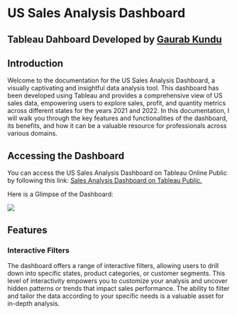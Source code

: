 # US Sales Analysis Dashboard

## Tableau Dahboard Developed by [Gaurab Kundu](https://www.linkedin.com/in/gaurab-kundu/)

## Introduction

Welcome to the documentation for the US Sales Analysis Dashboard, a visually captivating and insightful data analysis tool. This dashboard has been developed using Tableau and provides a comprehensive view of US sales data, empowering users to explore sales, profit, and quantity metrics across different states for the years 2021 and 2022. In this documentation, I will walk you through the key features and functionalities of the dashboard, its benefits, and how it can be a valuable resource for professionals across various domains.

## Accessing the Dashboard

You can access the US Sales Analysis Dashboard on Tableau Online Public by following this link: [Sales Analysis Dashboard on Tableau Public.](https://public.tableau.com/views/SuperstoreSalesDashboard_16982126147710/SuperstoreSalesDashboard?:language=en-US&:display_count=n&:origin=viz_share_link)

Here is a Glimpse of the Dashboard:

<img src="https://github.com/GaurabKundu1/US-Sales-Analysis-Dashboard/assets/86102231/1a36799e-e2f6-4919-9c1d-a41ca681a38b">

## Features

### Interactive Filters

The dashboard offers a range of interactive filters, allowing users to drill down into specific states, product categories, or customer segments. This level of interactivity empowers you to customize your analysis and uncover hidden patterns or trends that impact sales performance. The ability to filter and tailor the data according to your specific needs is a valuable asset for in-depth analysis.
